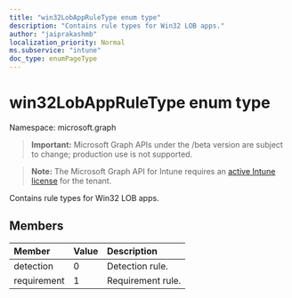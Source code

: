 ```yaml
---
title: "win32LobAppRuleType enum type"
description: "Contains rule types for Win32 LOB apps."
author: "jaiprakashmb"
localization_priority: Normal
ms.subservice: "intune"
doc_type: enumPageType
---
```


# win32LobAppRuleType enum type

Namespace: microsoft.graph
> **Important:** Microsoft Graph APIs under the /beta version are subject to change; production use is not supported.

> **Note:** The Microsoft Graph API for Intune requires an [active Intune license](https://go.microsoft.com/fwlink/?linkid=839381) for the tenant.


Contains rule types for Win32 LOB apps.

## Members
|Member|Value|Description|
|:---|:---|:---|
|detection|0|Detection rule.|
|requirement|1|Requirement rule.|
